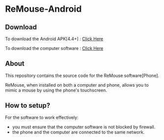 # ReMouse-Android

## Download 
To download the Android APK[4.4+] : <a href="http://bit.ly/ReMouse-Android">Click Here</a>

To download the computer software : <a href="http://bit.ly/ReMouse-Computer">Click Here</a>

## About
This repository contains the source code for the ReMouse software[Phone]. 

ReMouse, when installed on both a computer and phone, allows you to mimic a mouse by using the phone's touchscreen. 

## How to setup?
For the software to work effectively: 

* you must ensure that the computer software is not blocked by firewall. 
* the phone and the computer are connected to the same network.


